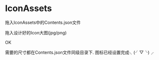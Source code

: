 # IconAssets

拖入IconAssets中的Contents.json文件

拖入设计好的Icon大图(jpg/png)

OK

需要的尺寸都在Contents.json文件同级目录下. 图标已经设置完成╮(╯▽╰)╭
